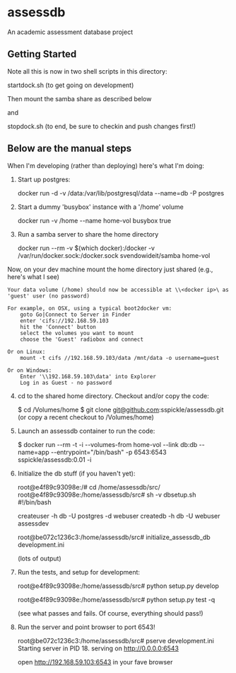 assessdb
========

An academic assessment database project

Getting Started
---------------

Note all this is now in two shell scripts in this directory:

startdock.sh (to get going on development)

Then mount the samba share as described below

and 

stopdock.sh (to end, be sure to checkin and push changes first!)

Below are the manual steps
---------------------------------

When I'm developing (rather than deploying) here's what I'm doing:

1) Start up postgres:

	docker run -d -v /data:/var/lib/postgresql/data --name=db -P postgres

2) Start a dummy 'busybox' instance with a '/home' volume

    docker run -v /home --name home-vol busybox true

3) Run a samba server to share the home directory

    docker run --rm -v $(which docker):/docker -v /var/run/docker.sock:/docker.sock svendowideit/samba home-vol

Now, on your dev machine mount the home directory just shared (e.g., here's what I see)

    Your data volume (/home) should now be accessible at \\<docker ip>\ as 'guest' user (no password)

    For example, on OSX, using a typical boot2docker vm:
        goto Go|Connect to Server in Finder
        enter 'cifs://192.168.59.103
        hit the 'Connect' button
        select the volumes you want to mount
        choose the 'Guest' radiobox and connect

    Or on Linux:
        mount -t cifs //192.168.59.103/data /mnt/data -o username=guest

    Or on Windows:
        Enter '\\192.168.59.103\data' into Explorer
        Log in as Guest - no password

4) cd to the shared home directory. Checkout and/or copy the code:

    $ cd /Volumes/home
    $ git clone git@github.com:sspickle/assessdb.git  (or copy a recent checkout to /Volumes/home)

5) Launch an assessdb container to run the code:

   $ docker run --rm -t -i --volumes-from home-vol --link db:db --name=app --entrypoint="/bin/bash" -p 6543:6543 sspickle/assessdb:0.01 -i

6) Initialize the db stuff (if you haven't yet):

    root@e4f89c93098e:/# cd /home/assessdb/src/
    root@e4f89c93098e:/home/assessdb/src# sh -v dbsetup.sh 
    #!/bin/bash

    createuser -h db -U postgres -d webuser
    createdb -h db -U webuser assessdev

    root@be072c1236c3:/home/assessdb/src# initialize_assessdb_db development.ini 

    (lots of output)

7) Run the tests, and setup for development:

    root@e4f89c93098e:/home/assessdb/src# python setup.py develop

   root@e4f89c93098e:/home/assessdb/src# python setup.py test -q
   
   (see what passes and fails. Of course, everything should pass!)
   
8) Run the server and point browser to port 6543!

   root@be072c1236c3:/home/assessdb/src# pserve development.ini 
   Starting server in PID 18.
   serving on http://0.0.0.0:6543

   open http://192.168.59.103:6543 in your fave browser
